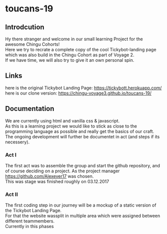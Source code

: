 # toucans-19

## Introdcution
Hy there stranger and welcome in our small learning Project for the awesome Chingu Cohorts!<br />
Here we try to recrate a complete copy of the cool Tickybot-landing page which
was also build in the Chingu Cohort as part of Voyage 2. <br />
If we have time, we will also try to give it an own personal spin.

## Links
here is the original Tickybot Landing Page: https://tickybott.herokuapp.com/ <br />
here is our clone version: https://chingu-voyage3.github.io/toucans-19/

## Documentation
We are currently using html and vanilla css & javascript. <br />
As this is a learning project we would like to stick as close to the programming
language as possible and really get the basics of our craft. <br />
The ongoing development will further be documentet in act (and steps if its necessery).

### Act I
The first act was to assemble the group and start the github repository,
and of course deciding on a project. As the project manager https://github.com/Alexever17 was chosen. <br />
This was stage was finished roughly on 03.12.2017

### Act II
The first coding step in our journey will be a mockup of a static version of the Tickybot Landing Page. <br />
For that the website wassplit in multiple area which were assigned between different teammembers. <br />
Currently in this phases
